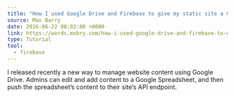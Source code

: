 ```yaml
---
title: "How I used Google Drive and Firebase to give my static site a CMS"
source: Max Barry
date: 2016-06-22 08:03:00 +0000
link: https://words.mxbry.com/how-i-used-google-drive-and-firebase-to-give-my-static-site-a-cms-7226e01a51b5#.1c92zkkm7
type: Tutorial
tool:
  - firebase
---
```

I released recently a new way to manage website content using Google Drive. Admins can edit and add content to a Google Spreadsheet, and then push the spreadsheet’s content to their site’s API endpoint. 





